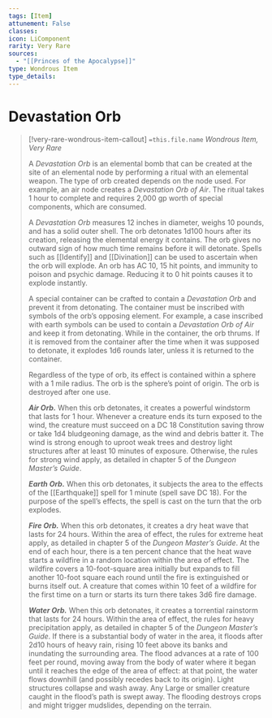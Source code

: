 ```yaml
---
tags: [Item]
attunement: False
classes: 
icon: LiComponent
rarity: Very Rare
sources:
  - "[[Princes of the Apocalypse]]"
type: Wondrous Item
type_details: 
---
```

# Devastation Orb
>[!very-rare-wondrous-item-callout] `=this.file.name`
>*Wondrous Item, Very Rare*
>
>A *Devastation Orb* is an elemental bomb that can be created at the site of an elemental node by performing a ritual with an elemental weapon. The type of orb created depends on the node used. For example, an air node creates a *Devastation Orb of Air*. The ritual takes 1 hour to complete and requires 2,000 gp worth of special components, which are consumed.
>
>A *Devastation Orb* measures 12 inches in diameter, weighs 10 pounds, and has a solid outer shell. The orb detonates 1d100 hours after its creation, releasing the elemental energy it contains. The orb gives no outward sign of how much time remains before it will detonate. Spells such as [[Identify]] and [[Divination]] can be used to ascertain when the orb will explode. An orb has AC 10, 15 hit points, and immunity to poison and psychic damage. Reducing it to 0 hit points causes it to explode instantly.
>
>A special container can be crafted to contain a *Devastation Orb* and prevent it from detonating. The container must be inscribed with symbols of the orb’s opposing element. For example, a case inscribed with earth symbols can be used to contain a *Devastation Orb of Air* and keep it from detonating. While in the container, the orb thrums. If it is removed from the container after the time when it was supposed to detonate, it explodes 1d6 rounds later, unless it is returned to the container.
>
>Regardless of the type of orb, its effect is contained within a sphere with a 1 mile radius. The orb is the sphere’s point of origin. The orb is destroyed after one use.
>
>***Air Orb.*** When this orb detonates, it creates a powerful windstorm that lasts for 1 hour. Whenever a creature ends its turn exposed to the wind, the creature must succeed on a DC 18 Constitution saving throw or take 1d4 bludgeoning damage, as the wind and debris batter it. The wind is strong enough to uproot weak trees and destroy light structures after at least 10 minutes of exposure. Otherwise, the rules for strong wind apply, as detailed in chapter 5 of the *Dungeon Master’s Guide*.
>
>***Earth Orb.*** When this orb detonates, it subjects the area to the effects of the [[Earthquake]] spell for 1 minute (spell save DC 18). For the purpose of the spell’s effects, the spell is cast on the turn that the orb explodes.
>
>***Fire Orb.*** When this orb detonates, it creates a dry heat wave that lasts for 24 hours. Within the area of effect, the rules for extreme heat apply, as detailed in chapter 5 of the *Dungeon Master’s Guide*. At the end of each hour, there is a ten percent chance that the heat wave starts a wildfire in a random location within the area of effect. The wildfire covers a 10-foot-square area initially but expands to fill another 10-foot square each round until the fire is extinguished or burns itself out. A creature that comes within 10 feet of a wildfire for the first time on a turn or starts its turn there takes 3d6 fire damage.
>
>***Water Orb.*** When this orb detonates, it creates a torrential rainstorm that lasts for 24 hours. Within the area of effect, the rules for heavy precipitation apply, as detailed in chapter 5 of the *Dungeon Master’s Guide*. If there is a substantial body of water in the area, it floods after 2d10 hours of heavy rain, rising 10 feet above its banks and inundating the surrounding area. The flood advances at a rate of 100 feet per round, moving away from the body of water where it began until it reaches the edge of the area of effect: at that point, the water flows downhill (and possibly recedes back to its origin). Light structures collapse and wash away. Any Large or smaller creature caught in the flood’s path is swept away. The flooding destroys crops and might trigger mudslides, depending on the terrain.
>
>

